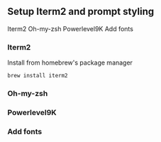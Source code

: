 ## Setup Iterm2 and prompt styling 
Iterm2
Oh-my-zsh
Powerlevel9K
Add fonts

### Iterm2 
Install from homebrew's package manager
```
brew install iterm2
```

### Oh-my-zsh

### Powerlevel9K
### Add fonts
